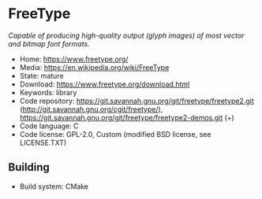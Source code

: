 # FreeType

_Capable of producing high-quality output (glyph images) of most vector and bitmap font formats._

- Home: https://www.freetype.org/
- Media: https://en.wikipedia.org/wiki/FreeType
- State: mature
- Download: https://www.freetype.org/download.html
- Keywords: library
- Code repository: https://git.savannah.gnu.org/git/freetype/freetype2.git (http://git.savannah.gnu.org/cgit/freetype/), https://git.savannah.gnu.org/git/freetype/freetype2-demos.git (+) 
- Code language: C
- Code license: GPL-2.0, Custom (modified BSD license, see LICENSE.TXT)

## Building

- Build system: CMake